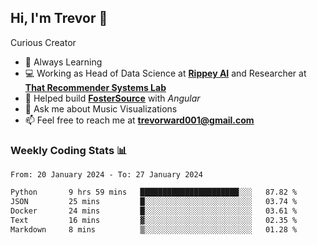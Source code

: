 ## Hi, I'm Trevor 👋

Curious Creator

- 🌱 Always Learning
- 💻 Working as Head of Data Science at [**Rippey AI**](https://rippey.ai/) and Researcher at [**That Recommender Systems Lab**](https://github.com/that-recsys-lab)
- 🔧 Helped build [**FosterSource**](https://github.com/blueprintboulder/f21s22-foster-source.git) with _Angular_
- 💬 Ask me about Music Visualizations
- 📫 Feel free to reach me at **<a href="mailto:trevorward001@gmail.com">trevorward001@gmail.com<a>**

### Weekly Coding Stats 📊
<!--START_SECTION:waka-->

```txt
From: 20 January 2024 - To: 27 January 2024

Python       9 hrs 59 mins   ██████████████████████░░░   87.82 %
JSON         25 mins         █░░░░░░░░░░░░░░░░░░░░░░░░   03.74 %
Docker       24 mins         █░░░░░░░░░░░░░░░░░░░░░░░░   03.61 %
Text         16 mins         ▓░░░░░░░░░░░░░░░░░░░░░░░░   02.35 %
Markdown     8 mins          ▒░░░░░░░░░░░░░░░░░░░░░░░░   01.28 %
```

<!--END_SECTION:waka-->

<!--

Here are some ideas to get you started:

- 🔭 I’m currently working on (way to add branches committed on)
- 🌱 I’m currently learning Web Frameworks and Machine Learning! (Lisp, JS (react & angular), Python, and __)
- 💬 Ask me about ...
- 📫 How to reach me: 
- 😄 Pronouns: He/Him/His
- ⚡ Fun fact: ...

that-recsys-lab
-->
